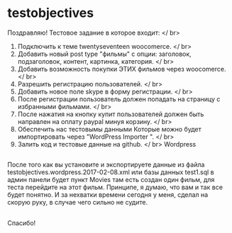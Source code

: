 # testobjectives
Поздравляю! Тестовое задание в которое входит:
</ br>
1. Подключить к теме twentyseventeen woocomerce.
</ br>
2. Добавить новый post type "фильмы" с опции: заголовок, подзаголовок, контент, картинка, категория.
</ br>
3. Добавить возможность покупки ЭТИХ фильмов через woocomerce.
</ br>
4. Разрешить регистрацию пользователей.
</ br>
5. Добавить новое поле skype в форму регистрации.
</ br>
6. После регистрации пользователь должен попадать на страницу с избранными фильмами.
</ br>
7. После нажатия на кнопку купит пользователей должен быть направлен на оплату paypal минуя корзину.
</ br>
8. Обеспечить нас тестовымы данными Которые можно будет импортировать через "WordPress Importer ".
</ br>
9. Залить код и тестовые данные на github.
</ br>
Wordpress

##
После того как вы установите и экспортируете данные из файла testobjectives.wordpress.2017-02-08.xml или базы данных test1.sql в админ панели будет пункт Movies там есть создан один фильм, для теста перейдите на этот фильм. Принципе, я думаю, что вам и так все будет понятно. И за нехватки времени сегодня у меня, сделал на скорую руку, в случае чего сильно не судите.
##
Спасибо!
